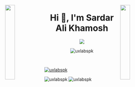 <img align="left" src="https://user-images.githubusercontent.com/65187002/144930161-2f783401-8d27-4fdf-a2f7-cc0ba32f1f1f.gif" width="25%" style="display:inline;"><img align="right" src="https://user-images.githubusercontent.com/65187002/144930161-2f783401-8d27-4fdf-a2f7-cc0ba32f1f1f.gif" width="25%" style="display:inline;">
<h1 align="center">Hi 👋, I'm Sardar Ali Khamosh</h1>
<p align="center">
    <img src="https://readme-typing-svg.herokuapp.com/?lines=Software+Engineer+from+Pakistan;CTO+to+Code+HUNTS&font=SF%20Pro%20Disply&color=%23D62F79&center=true&width=380&height=50">
</p>

<p align="center"> <img src="https://komarev.com/ghpvc/?username=uxlabspk&label=Profile%20views&color=0e75b6&style=flat" alt="uxlabspk" /> </p>

<br />

<p align="left"> <a href="https://github.com/ryo-ma/github-profile-trophy"><img src="https://github-profile-trophy.vercel.app/?username=uxlabspk" alt="uxlabspk" /></a> </p>

<!-- <img src="https://github-readme-stats.vercel.app/api?username=uxlabspk" /> -->

<img src="https://streak-stats.demolab.com/?user=uxlabspk&theme=light" alt="uxlabspk" />

<img src="https://github-readme-stats.vercel.app/api/top-langs/?username=uxlabspk&count_private=true&langs_count=20&layout=compact&theme=light" alt="uxlabspk" />

